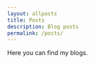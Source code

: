 ```yaml
---
layout: allposts
title: Posts
description: Blog posts
permalink: /posts/
---
```

Here you can find my blogs.
